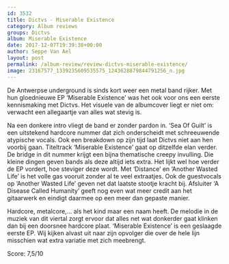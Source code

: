 ```yaml
---
id: 3532
title: Dictvs - Miserable Existence
category: Album reviews
groups: Dictvs
album: Miserable Existence
date: 2017-12-07T19:39:38+00:00
author: Seppe Van Ael
layout: post
permalink: /album-review/review-dictvs-miserable-existence/
image: 23167577_1339235609535575_1243628879844791256_n.jpg
---
```

De Antwerpse underground is sinds kort weer een metal band rijker. Met hun gloednieuwe EP ‘Miserable Existence’ was het ook voor ons een eerste kennismaking met Dictvs. Het visuele van de albumcover liegt er niet om: verwacht een allegaartje van alles wat stevig is.

Na een donkere intro vliegt de band er zonder pardon in. ‘Sea Of Guilt’ is een uitstekend hardcore nummer dat zich onderscheidt met schreeuwende atypische vocals. Ook een breakdown op zijn tijd laat Dictvs niet aan hen voorbij gaan. Titeltrack ‘Miserable Existence’ gaat op ditzelfde elan verder. De bridge in dit nummer krijgt een bijna thematische creepy invulling. Die kleine dingen geven bands als deze altijd iets extra. Het lijkt wel hoe verder de EP vordert, hoe steviger deze wordt. Met ‘Distance’ en ‘Another Wasted Life’ is het volle gas vooruit zonder al te veel extraatjes. Ook de guestvocals op ‘Another Wasted Life’ geven net dat laatste stootje kracht bij. Afsluiter ‘A Disease Called Humanity’ geeft nog even wat meer credit aan het gitaarwerk en eindigt daarmee op een meer dan gepaste manier.

Hardcore, metalcore,… als het kind maar een naam heeft. De melodie in de muziek van dit viertal zorgt ervoor dat alles net wat donkerder gaat klinken dan bij een doorsnee hardcore plaat. ‘Miserable Existence’ is een geslaagde eerste EP. Wij kijken alvast uit naar zijn opvolger die over de hele lijn misschien wat extra variatie met zich meebrengt.

Score: 7,5/10
